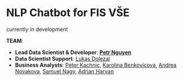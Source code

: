# NLP Chatbot for FIS VŠE
currently in development

**TEAM**:
   - **Lead Data Scientist & Developer**: [**Petr Nguyen**](https://www.linkedin.com/in/petr-ngn/)
   - **Data Scientist Support**: [Lukas Dolezal](https://www.linkedin.com/in/lukas-dolezal75/)
   - **Business Analysts**: [Peter Kachnic](https://www.linkedin.com/in/peterkachnic/), [Karolina Benkovicova](https://www.linkedin.com/in/karolina-benkovicova-460/), [Andrea Novakova](https://www.linkedin.com/in/andrea-novakova/), [Samuel Nagy](https://www.linkedin.com/in/samuel-nagy-a31b51113/), [Adrian Harvan](https://www.linkedin.com/in/adrian-harvan/)
